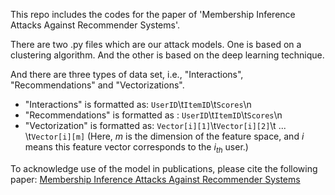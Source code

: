 This repo includes the codes for the paper of 'Membership Inference Attacks Against Recommender Systems'.

There are two .py files which are our attack models.
One is based on a clustering algorithm. And the other is based on the deep learning technique.

And there are three types of data set, i.e., "Interactions", "Recommendations" and "Vectorizations".
- "Interactions" is formatted as: ``UserID``\t``ItemID``\t``Scores``\n
- "Recommendations" is formatted as : ``UserID``\t``ItemID``\t``Scores``\n
- "Vectorization" is formatted as: ``Vector[i][1]``\t``Vector[i][2]``\t ... \t``Vector[i][m]`` (Here, $m$ is the dimension of the feature space, and $i$ means this feature vector corresponds to the $i_{th}$ user.)

To acknowledge use of the model in publications, please cite the following paper:
[Membership Inference Attacks Against Recommender Systems](https://arxiv.org/abs/2109.08045)

